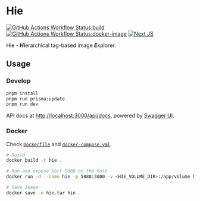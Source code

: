 # Hie

[![GitHub Actions Workflow Status:build](https://img.shields.io/github/actions/workflow/status/ziteh/hie/build.yml?style=flat-square&label=Build)](https://github.com/ziteh/hie/actions/workflows/build.yml)
[![GitHub Actions Workflow Status:docker-image](https://img.shields.io/github/actions/workflow/status/ziteh/hie/docker-image.yml?style=flat-square&label=Docker&logo=docker)](https://github.com/ziteh/hie/actions/workflows/docker-image.yml)
[![Next JS](https://img.shields.io/badge/Next-black?style=flat-square&logo=next.js&logoColor=white)](https://nextjs.org/)

Hie - ***Hi***erarchical tag-based image ***E***xplorer.

## Usage

### Develop

```sh
pnpm install
pnpm run prisma:update
pnpm run dev
```

API docs at <http://localhost:3000/api/docs>, powered by [Swagger UI](https://github.com/swagger-api/swagger-ui).

### Docker

Check [`Dockerfile`](./Dockerfile) and [`docker-compose.yml`](./docker-compose.yml).

```sh
# Build
docker build -t hie .

# Run and expose port 5888 on the host
docker run -d --name hie -p 5888:3000 -v <HIE_VOLUME_DIR>:/app/volume hie

# Save image
docker save -o hie.tar hie
```
